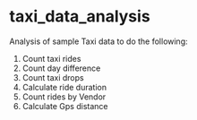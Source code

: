 # taxi_data_analysis

Analysis of sample Taxi data to do the following:

1. Count taxi rides
2. Count day difference
3. Count taxi drops
4. Calculate ride duration
5. Count rides by Vendor
6. Calculate Gps distance
